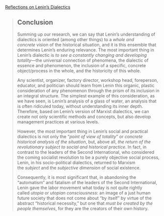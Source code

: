 
[Reflections on Lenin’s Dialectics](https://monthlyreview.org/2023/01/01/reflections-on-lenins-dialectics/)

> ## Conclusion
> 
> Summing up our research, we can say that Lenin’s understanding of dialectics is oriented (among other things) to a _whole and concrete_ vision of the historical situation, and it is this ensemble that determines Lenin’s enduring relevance. The most important thing in Lenin’s dialectic is _to see a constantly changing and developing totality_—the universal connection of phenomena, the dialectic of essence and phenomenon, the inclusion of a specific, concrete object/process in the whole, and the historicity of this whole.
> 
> Any scientist, organizer, factory director, workshop head, foreperson, educator, and politician should learn from Lenin this organic, plastic consideration of any phenomenon through the prism of its inclusion in an integral structure. The simplest example of this consideration, as we have seen, is Lenin’s analysis of a glass of water, an analysis that is often ridiculed today, without understanding its inner depth. Therefore, based on Lenin’s version of Marxist dialectics, we can create not only scientific methods and concepts, but also develop management practices at various levels.
> 
> However, the most important thing in Lenin’s social and practical dialectics is not only the “_point of view of totality_” or _concrete historical analysis of the situation_, but, above all, _the return of the revolutionary subject to social and historical practice_. In fact, in contrast to the leaders of the Second International, who considered the coming socialist revolution to be a purely objective social process, Lenin, in his socio-political dialectics, returned to Marxism the _subject_ and the _subjective dimension_ of social existence.
> 
> Consequently, it is most significant that, in abandoning the “automatism” and fatalism of the leaders of the Second International, Lenin gave the labor movement what today is not quite rightly called _utopia_ or _utopian consciousness_: an image of a just human future society that does not come about “by itself” by virtue of the abstract “historical necessity,” but one that _must be created by the people themselves_, for they are the creators of their own history.